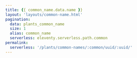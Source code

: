 ```yaml
---
title: {{ common_name.data.name }}
layout: 'layouts/common-name.html'
pagination:
  data: plants_common_name
  size: 1
  alias: common_name
  serverless: eleventy.serverless.path.common
permalink:
  serverless: '/plants/common-names/:common/uuid/:uuid/'
---
```

